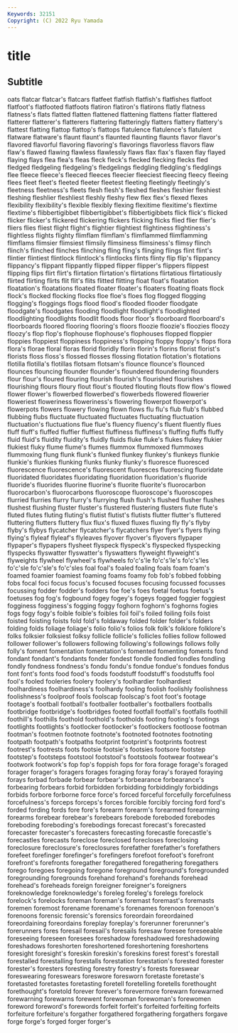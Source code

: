 ```yaml
---
Keywords: 32151
Copyright: (C) 2022 Ryu Yamada
---
```



# title

## Subtitle
oats flatcar flatcar's flatcars flatfeet flatfish flatfish's flatfishes flatfoot flatfoot's
flatfooted flatfoots flatiron flatiron's flatirons flatly flatness flatness's flats flatted
flatten flattened flattening flattens flatter flattered flatterer flatterer's flatterers flattering
flatteringly flatters flattery flattery's flattest flatting flattop flattop's flattops flatulence
flatulence's flatulent flatware flatware's flaunt flaunt's flaunted flaunting flaunts flavor
flavor's flavored flavorful flavoring flavoring's flavorings flavorless flavors flaw flaw's
flawed flawing flawless flawlessly flaws flax flax's flaxen flay flayed
flaying flays flea flea's fleas fleck fleck's flecked flecking flecks
fled fledged fledgeling fledgeling's fledgelings fledgling fledgling's fledglings flee fleece
fleece's fleeced fleeces fleecier fleeciest fleecing fleecy fleeing flees fleet
fleet's fleeted fleeter fleetest fleeting fleetingly fleetingly's fleetness fleetness's fleets
flesh flesh's fleshed fleshes fleshier fleshiest fleshing fleshlier fleshliest fleshly
fleshy flew flex flex's flexed flexes flexibility flexibility's flexible flexibly
flexing flexitime flexitime's flextime flextime's flibbertigibbet flibbertigibbet's flibbertigibbets flick flick's
flicked flicker flicker's flickered flickering flickers flicking flicks flied flier
flier's fliers flies fliest flight flight's flightier flightiest flightiness flightiness's
flightless flights flighty flimflam flimflam's flimflammed flimflamming flimflams flimsier flimsiest
flimsily flimsiness flimsiness's flimsy flinch flinch's flinched flinches flinching fling
fling's flinging flings flint flint's flintier flintiest flintlock flintlock's flintlocks
flints flinty flip flip's flippancy flippancy's flippant flippantly flipped flipper
flipper's flippers flippest flipping flips flirt flirt's flirtation flirtation's flirtations
flirtatious flirtatiously flirted flirting flirts flit flit's flits flitted flitting
float float's floatation floatation's floatations floated floater floater's floaters floating
floats flock flock's flocked flocking flocks floe floe's floes flog
flogged flogging flogging's floggings flogs flood flood's flooded flooder floodgate
floodgate's floodgates flooding floodlight floodlight's floodlighted floodlighting floodlights floodlit floods
floor floor's floorboard floorboard's floorboards floored flooring flooring's floors floozie
floozie's floozies floozy floozy's flop flop's flophouse flophouse's flophouses flopped
floppier floppies floppiest floppiness floppiness's flopping floppy floppy's flops flora
flora's florae floral floras florid floridly florin florin's florins florist
florist's florists floss floss's flossed flosses flossing flotation flotation's flotations
flotilla flotilla's flotillas flotsam flotsam's flounce flounce's flounced flounces flouncing
flounder flounder's floundered floundering flounders flour flour's floured flouring flourish
flourish's flourished flourishes flourishing flours floury flout flout's flouted flouting
flouts flow flow's flowed flower flower's flowerbed flowerbed's flowerbeds flowered
flowerier floweriest floweriness floweriness's flowering flowerpot flowerpot's flowerpots flowers flowery
flowing flown flows flu flu's flub flub's flubbed flubbing flubs
fluctuate fluctuated fluctuates fluctuating fluctuation fluctuation's fluctuations flue flue's fluency
fluency's fluent fluently flues fluff fluff's fluffed fluffier fluffiest fluffiness
fluffiness's fluffing fluffs fluffy fluid fluid's fluidity fluidity's fluidly fluids
fluke fluke's flukes flukey flukier flukiest fluky flume flume's flumes
flummox flummoxed flummoxes flummoxing flung flunk flunk's flunked flunkey flunkey's
flunkeys flunkie flunkie's flunkies flunking flunks flunky flunky's fluoresce fluoresced
fluorescence fluorescence's fluorescent fluoresces fluorescing fluoridate fluoridated fluoridates fluoridating fluoridation
fluoridation's fluoride fluoride's fluorides fluorine fluorine's fluorite fluorite's fluorocarbon fluorocarbon's
fluorocarbons fluoroscope fluoroscope's fluoroscopes flurried flurries flurry flurry's flurrying flush
flush's flushed flusher flushes flushest flushing fluster fluster's flustered flustering
flusters flute flute's fluted flutes fluting fluting's flutist flutist's flutists
flutter flutter's fluttered fluttering flutters fluttery flux flux's fluxed fluxes
fluxing fly fly's flyby flyby's flybys flycatcher flycatcher's flycatchers flyer
flyer's flyers flying flying's flyleaf flyleaf's flyleaves flyover flyover's flyovers
flypaper flypaper's flypapers flysheet flyspeck flyspeck's flyspecked flyspecking flyspecks flyswatter
flyswatter's flyswatters flyweight flyweight's flyweights flywheel flywheel's flywheels fo'c's'le fo'c's'le's
fo'c's'les fo'c'sle fo'c'sle's fo'c'sles foal foal's foaled foaling foals foam
foam's foamed foamier foamiest foaming foams foamy fob fob's fobbed
fobbing fobs focal foci focus focus's focused focuses focusing focussed
focusses focussing fodder fodder's fodders foe foe's foes foetal foetus
foetus's foetuses fog fog's fogbound fogey fogey's fogeys fogged foggier
foggiest fogginess fogginess's fogging foggy foghorn foghorn's foghorns fogies fogs
fogy fogy's foible foible's foibles foil foil's foiled foiling foils
foist foisted foisting foists fold fold's foldaway folded folder folder's
folders folding folds foliage foliage's folio folio's folios folk folk's
folklore folklore's folks folksier folksiest folksy follicle follicle's follicles follies
follow followed follower follower's followers following following's followings follows folly
folly's foment fomentation fomentation's fomented fomenting foments fond fondant fondant's
fondants fonder fondest fondle fondled fondles fondling fondly fondness fondness's
fondu fondu's fondue fondue's fondues fondus font font's fonts food
food's foods foodstuff foodstuff's foodstuffs fool fool's fooled fooleries foolery
foolery's foolhardier foolhardiest foolhardiness foolhardiness's foolhardy fooling foolish foolishly foolishness
foolishness's foolproof fools foolscap foolscap's foot foot's footage footage's football
football's footballer footballer's footballers footballs footbridge footbridge's footbridges footed footfall
footfall's footfalls foothill foothill's foothills foothold foothold's footholds footing footing's
footings footlights footlights's footlocker footlocker's footlockers footloose footman footman's footmen
footnote footnote's footnoted footnotes footnoting footpath footpath's footpaths footprint footprint's
footprints footrest footrest's footrests foots footsie footsie's footsies footsore footstep
footstep's footsteps footstool footstool's footstools footwear footwear's footwork footwork's fop
fop's foppish fops for fora forage forage's foraged forager forager's
foragers forages foraging foray foray's forayed foraying forays forbad forbade
forbear forbear's forbearance forbearance's forbearing forbears forbid forbidden forbidding forbiddingly
forbiddings forbids forbore forborne force force's forced forceful forcefully forcefulness
forcefulness's forceps forceps's forces forcible forcibly forcing ford ford's forded
fording fords fore fore's forearm forearm's forearmed forearming forearms forebear
forebear's forebears forebode foreboded forebodes foreboding foreboding's forebodings forecast forecast's
forecasted forecaster forecaster's forecasters forecasting forecastle forecastle's forecastles forecasts foreclose
foreclosed forecloses foreclosing foreclosure foreclosure's foreclosures forefather forefather's forefathers forefeet
forefinger forefinger's forefingers forefoot forefoot's forefront forefront's forefronts foregather foregathered
foregathering foregathers forego foregoes foregoing foregone foreground foreground's foregrounded foregrounding
foregrounds forehand forehand's forehands forehead forehead's foreheads foreign foreigner foreigner's
foreigners foreknowledge foreknowledge's foreleg foreleg's forelegs forelock forelock's forelocks foreman
foreman's foremast foremast's foremasts foremen foremost forename forename's forenames forenoon
forenoon's forenoons forensic forensic's forensics foreordain foreordained foreordaining foreordains foreplay
foreplay's forerunner forerunner's forerunners fores foresail foresail's foresails foresaw foresee
foreseeable foreseeing foreseen foresees foreshadow foreshadowed foreshadowing foreshadows foreshorten foreshortened
foreshortening foreshortens foresight foresight's foreskin foreskin's foreskins forest forest's forestall
forestalled forestalling forestalls forestation forestation's forested forester forester's foresters foresting
forestry forestry's forests foreswear foreswearing foreswears foreswore foresworn foretaste foretaste's
foretasted foretastes foretasting foretell foretelling foretells forethought forethought's foretold forever
forever's forevermore forewarn forewarned forewarning forewarns forewent forewoman forewoman's forewomen
foreword foreword's forewords forfeit forfeit's forfeited forfeiting forfeits forfeiture forfeiture's
forgather forgathered forgathering forgathers forgave forge forge's forged forger forger's
